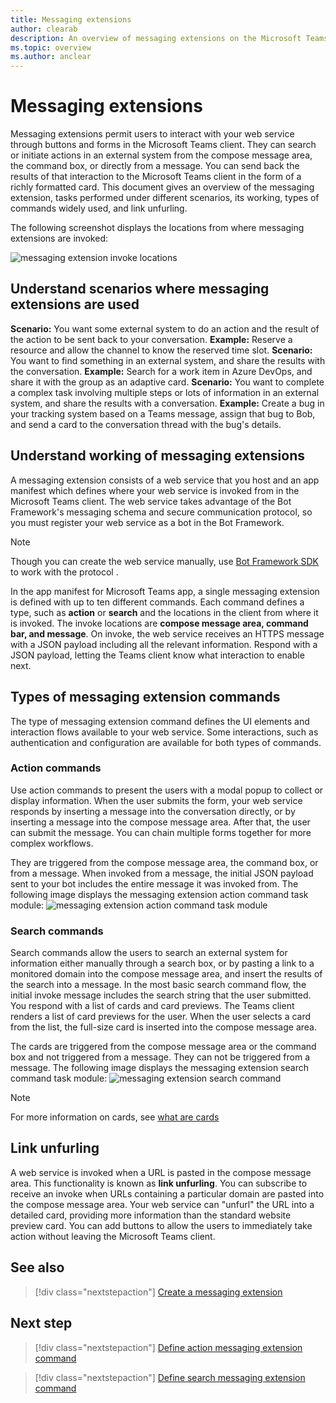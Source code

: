 ```yaml
---
title: Messaging extensions
author: clearab
description: An overview of messaging extensions on the Microsoft Teams platform
ms.topic: overview
ms.author: anclear
---
```

# Messaging extensions

Messaging extensions permit users to interact with your web service through buttons and forms in the Microsoft Teams client. They can search or initiate actions in an external system from the compose message area, the command box, or directly from a message. You can send back the results of that interaction to the Microsoft Teams client in the form of a richly formatted card. This document gives an overview of the messaging extension, tasks performed under different scenarios, its working, types of commands widely used, and link unfurling.

The following screenshot displays the locations from where messaging extensions are invoked:

![messaging extension invoke locations](~/assets/images/messaging-extension-invoke-locations.png)

## Understand scenarios where messaging extensions are used

**Scenario:** You want some external system to do an action  and the result of the action to be sent back to your conversation.
**Example:** Reserve a resource and allow the channel to know the reserved time slot.
**Scenario:** You want to find something in an external system, and share the results with the conversation.
**Example:** Search for a work item in Azure DevOps, and share it with the group as an adaptive card.
**Scenario:** You want to complete a complex task involving multiple steps or lots of information in an external system, and share the results with a conversation.
**Example:** Create a bug in your tracking system based on a Teams message, assign that bug to Bob, and send a card to the conversation thread with the bug's details.

## Understand working of messaging extensions 

A messaging extension consists of a web service that you host and an app manifest which defines where your web service is invoked from in the Microsoft Teams client. The web service takes advantage of the Bot Framework's messaging schema and secure communication protocol, so you must register your web service as a bot in the Bot Framework. 
> [!NOTE]
> Though you can create the web service manually, use [Bot Framework SDK](https://github.com/microsoft/botframework) to work with the protocol .

In the app manifest for Microsoft Teams app, a single messaging extension is defined with up to ten different commands. Each command defines a type, such as **action** or **search** and the locations in the client from where it is invoked. The invoke locations are **compose message area, command bar, and message**. On invoke, the web service receives an HTTPS message with a JSON payload including all the relevant information. Respond with a JSON payload, letting the Teams client know what interaction to enable next.

## Types of messaging extension commands

The type of messaging extension command defines the UI elements and interaction flows available to your web service. Some interactions, such as authentication and configuration are available for both types of commands.

### Action commands

Use action commands to present the users with a modal popup to collect or display information. When the user submits the form, your web service responds by inserting a message into the conversation directly, or by inserting a message into the compose message area. After that, the user can submit the message. You can chain multiple forms together for more complex workflows.

They are triggered from the compose message area, the command box, or from a message. When invoked from a message, the initial JSON payload sent to your bot includes the entire message it was invoked from. The following image displays the messaging extension action command task module:
![messaging extension action command task module](~/assets/images/task-module.png)

### Search commands

Search commands allow the users to search an external system for information either manually through a search box, or by pasting a link to a monitored domain into the compose message area, and insert the results of the search into a message. In the most basic search command flow, the initial invoke message includes the search string that the user submitted. You respond with a list of cards and card previews. The Teams client renders a list of card previews for the user. When the user selects a card from the list, the full-size card is inserted into the compose message area.

The cards are triggered from the compose message area or the command box and not triggered from a message. They can not be triggered from a message.
The following image displays the messaging extension search command task module:
![messaging extension search command](~/assets/images/search-extension.png)

> [!NOTE]
> For more information on cards, see [what are cards](../task-modules-and-cards/what-are-cards.md)

## Link unfurling

A web service is invoked when a URL is pasted in the compose message area. This functionality is known as **link unfurling**. You can subscribe to receive an invoke when URLs containing a particular domain are pasted into the compose message area. Your web service can "unfurl" the URL into a detailed card, providing more information than the standard website preview card. You can add buttons to allow the users to immediately take action without leaving the Microsoft Teams client. 

## See also

> [!div class="nextstepaction"]
> [Create a messaging extension](../build-your-first-app/build-messaging-extension.md)

## Next step

> [!div class="nextstepaction"]
> [Define action messaging extension command](~/messaging-extensions/how-to/action-commands/define-action-command.md)

> [!div class="nextstepaction"]
> [Define search messaging extension command](~/messaging-extensions/how-to/search-commands/define-search-command.md)
